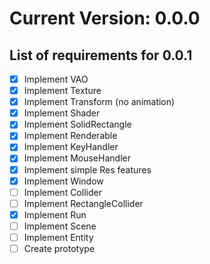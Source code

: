 # Current Version: 0.0.0

## List of requirements for 0.0.1

- [X] Implement VAO
- [X] Implement Texture
- [X] Implement Transform (no animation)
- [X] Implement Shader
- [X] Implement SolidRectangle
- [X] Implement Renderable
- [X] Implement KeyHandler
- [X] Implement MouseHandler
- [X] Implement simple Res features
- [X] Implement Window
- [ ] Implement Collider
- [ ] Implement RectangleCollider
- [X] Implement Run
- [ ] Implement Scene
- [ ] Implement Entity
- [ ] Create prototype